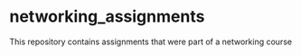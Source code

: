 # networking_assignments
This repository contains assignments that were part of a networking course
